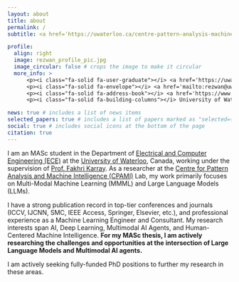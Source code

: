 ```yaml
---
layout: about
title: about
permalink: /
subtitle: <a href='https://uwaterloo.ca/centre-pattern-analysis-machine-intelligence/profiles/md-rezwanul-haque'>MASc Candidate</a>, University of Waterloo (UW), Canada.

profile:
  align: right
  image: rezwan_profile_pic.jpg
  image_circular: false # crops the image to make it circular
  more_info: >
      <p><i class="fa-solid fa-user-graduate"></i> <a href='https://uwaterloo.ca/centre-pattern-analysis-machine-intelligence/profiles/md-rezwanul-haque'>Grad Student</a></p>
      <p><i class="fa-solid fa-envelope"></i> <a href='mailto:rezwan@uwaterloo.ca'>rezwan@uwaterloo.ca</a></p>
      <p><i class="fa-solid fa-address-book"></i> <a href='https://www.google.com/maps/dir//200+University+Ave+W,+Waterloo,+ON+N2L+3G1/data=!4m6!4m5!1m1!4e2!1m2!1m1!1s0x882bf41d17fd2453:0x30fec4d067f7c48d?sa=X&ved=1t:707&ictx=111'>200 University Ave W, Waterloo, ON N2L 3G1</a></p>
      <p><i class="fa-solid fa-building-columns"></i> University of Waterloo, Ontario, Canada</p>

news: true # includes a list of news items
selected_papers: true # includes a list of papers marked as "selected={true}"
social: true # includes social icons at the bottom of the page
citation: true
---
```

I am an MASc student in the Department of [Electrical and Computer Engineering (ECE)](https://uwaterloo.ca/electrical-computer-engineering/) at the [University of Waterloo](https://uwaterloo.ca/), Canada, working under the supervision of [Prof. Fakhri Karray](https://uwaterloo.ca/scholar/karray). As a researcher at the [Centre for Pattern Analysis and Machine Intelligence (CPAMI)](https://uwaterloo.ca/centre-pattern-analysis-machine-intelligence/) Lab, my work primarily focuses on Multi-Modal Machine Learning (MMML) and Large Language Models (LLMs). 

I have a strong publication record in top-tier conferences and journals (ICCV, IJCNN, SMC, IEEE Access, Springer, Elsevier, etc.), and professional experience as a Machine Learning Engineer and Consultant. My research interests span AI, Deep Learning, Multimodal AI Agents, and Human-Centered Machine Intelligence. **For my MASc thesis, I am actively researching the challenges and opportunities at the intersection of Large Language Models and Multimodal AI agents.**

<span class="vim-caret">I am actively seeking fully-funded PhD positions to further my research in these areas.</span>